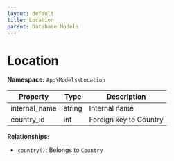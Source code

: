 ```yaml
---
layout: default
title: Location
parent: Database Models
---
```


# Location

**Namespace:** `App\Models\Location`

| Property      | Type   | Description            |
| ------------- | ------ | ---------------------- |
| internal_name | string | Internal name          |
| country_id    | int    | Foreign key to Country |

**Relationships:**

- `country()`: Belongs to `Country`
